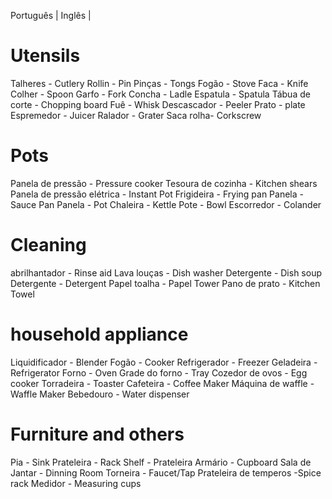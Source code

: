 Português | Inglês |
# Utensils
Talheres - Cutlery
Rollin - Pin
Pinças - Tongs
Fogão - Stove
Faca - Knife
Colher - Spoon
Garfo - Fork
Concha - Ladle
Espatula - Spatula
Tábua de corte - Chopping board
Fuê - Whisk
Descascador - Peeler
Prato - plate
Espremedor - Juicer
Ralador - Grater
Saca rolha- Corkscrew

# Pots
Panela de pressão - Pressure cooker
Tesoura de cozinha - Kitchen shears
Panela de pressão elétrica - Instant Pot 
Frigideira - Frying pan
Panela - Sauce Pan
Panela - Pot
Chaleira - Kettle 
Pote - Bowl
Escorredor - Colander
# Cleaning
abrilhantador - Rinse aid
Lava louças - Dish washer
Detergente - Dish soup
Detergente - Detergent
Papel toalha - Papel Tower
Pano de prato - Kitchen Towel
# household appliance
Liquidificador - Blender
Fogão - Cooker
Refrigerador - Freezer
Geladeira - Refrigerator
Forno - Oven
Grade do forno - Tray 
Cozedor de ovos - Egg cooker
Torradeira - Toaster
Cafeteira - Coffee Maker
Máquina de waffle - Waffle Maker
Bebedouro - Water dispenser

# Furniture and others
Pia - Sink
Prateleira - Rack
Shelf - Prateleira
Armário - Cupboard
Sala de Jantar - Dinning Room
Torneira - Faucet/Tap
Prateleira de temperos -Spice rack
Medidor - Measuring cups





